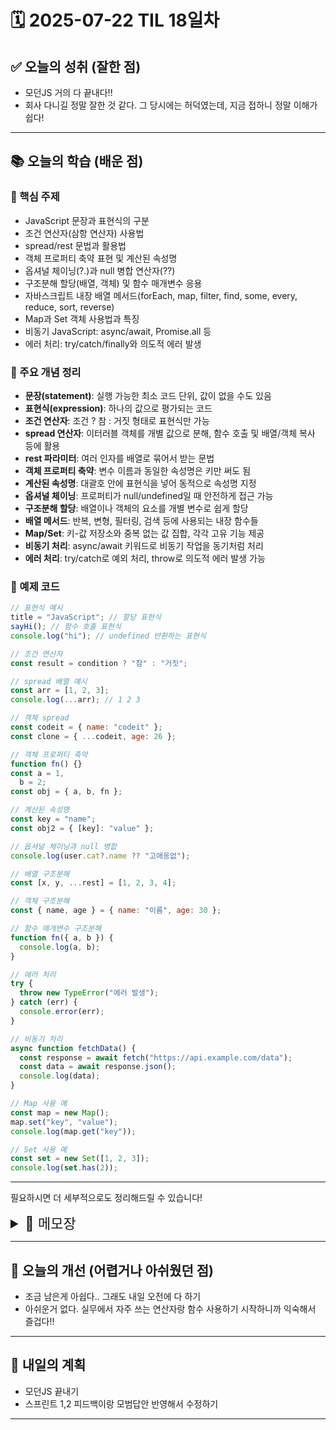 # 🗓️ 2025-07-22 TIL 18일차

## ✅ 오늘의 성취 (잘한 점)

- 모던JS 거의 다 끝내다!!
- 회사 다니길 정말 잘한 것 같다. 그 당시에는 허덕였는데, 지금 접하니 정말 이해가 쉽다!

---

## 📚 오늘의 학습 (배운 점)

### 🔹 핵심 주제

- JavaScript 문장과 표현식의 구분
- 조건 연산자(삼항 연산자) 사용법
- spread/rest 문법과 활용법
- 객체 프로퍼티 축약 표현 및 계산된 속성명
- 옵셔널 체이닝(?.)과 null 병합 연산자(??)
- 구조분해 할당(배열, 객체) 및 함수 매개변수 응용
- 자바스크립트 내장 배열 메서드(forEach, map, filter, find, some, every, reduce, sort, reverse)
- Map과 Set 객체 사용법과 특징
- 비동기 JavaScript: async/await, Promise.all 등
- 에러 처리: try/catch/finally와 의도적 에러 발생

### 🔹 주요 개념 정리

- **문장(statement)**: 실행 가능한 최소 코드 단위, 값이 없을 수도 있음
- **표현식(expression)**: 하나의 값으로 평가되는 코드
- **조건 연산자**: 조건 ? 참 : 거짓 형태로 표현식만 가능
- **spread 연산자**: 이터러블 객체를 개별 값으로 분해, 함수 호출 및 배열/객체 복사 등에 활용
- **rest 파라미터**: 여러 인자를 배열로 묶어서 받는 문법
- **객체 프로퍼티 축약**: 변수 이름과 동일한 속성명은 키만 써도 됨
- **계산된 속성명**: 대괄호 안에 표현식을 넣어 동적으로 속성명 지정
- **옵셔널 체이닝**: 프로퍼티가 null/undefined일 때 안전하게 접근 가능
- **구조분해 할당**: 배열이나 객체의 요소를 개별 변수로 쉽게 할당
- **배열 메서드**: 반복, 변형, 필터링, 검색 등에 사용되는 내장 함수들
- **Map/Set**: 키-값 저장소와 중복 없는 값 집합, 각각 고유 기능 제공
- **비동기 처리**: async/await 키워드로 비동기 작업을 동기처럼 처리
- **에러 처리**: try/catch로 예외 처리, throw로 의도적 에러 발생 가능

### 🔹 예제 코드

```js
// 표현식 예시
title = "JavaScript"; // 할당 표현식
sayHi(); // 함수 호출 표현식
console.log("hi"); // undefined 반환하는 표현식

// 조건 연산자
const result = condition ? "참" : "거짓";

// spread 배열 예시
const arr = [1, 2, 3];
console.log(...arr); // 1 2 3

// 객체 spread
const codeit = { name: "codeit" };
const clone = { ...codeit, age: 26 };

// 객체 프로퍼티 축약
function fn() {}
const a = 1,
  b = 2;
const obj = { a, b, fn };

// 계산된 속성명
const key = "name";
const obj2 = { [key]: "value" };

// 옵셔널 체이닝과 null 병합
console.log(user.cat?.name ?? "고애옹없");

// 배열 구조분해
const [x, y, ...rest] = [1, 2, 3, 4];

// 객체 구조분해
const { name, age } = { name: "이름", age: 30 };

// 함수 매개변수 구조분해
function fn({ a, b }) {
  console.log(a, b);
}

// 에러 처리
try {
  throw new TypeError("에러 발생");
} catch (err) {
  console.error(err);
}

// 비동기 처리
async function fetchData() {
  const response = await fetch("https://api.example.com/data");
  const data = await response.json();
  console.log(data);
}

// Map 사용 예
const map = new Map();
map.set("key", "value");
console.log(map.get("key"));

// Set 사용 예
const set = new Set([1, 2, 3]);
console.log(set.has(2));
```

---

필요하시면 더 세부적으로도 정리해드릴 수 있습니다!

<details>
<summary style="font-size: 22px;">📓 메모장</summary>

## Modern JS

### JS 문법/표현

- **문장(statement)**: 어떤 동작이 일어나도록 작성된 최소한의 코드 덩어리
- **표현식(expression)**: 결과적으로 하나의 값이 되는 모든 코드
- **표현식이면서 문장**: 할당식과 함수 호출

```js
// 할당 연산자는 값을 할당하는 동작도 하지만, 할당한 값을 그대로 가지는 표현식이다.
title = "JavaScript"; // JavaScript

// 함수 호출은 함수를 실행하는 동작도 하지만, 실행한 함수의 리턴 값을 가지는 표현식이다.
sayHi(); // sayHi 함수의 리턴 값

// console.log 메소드는 콘솔에 아규먼트를 출력하는 동작도 하지만, undefined 값을 가지는 표현식이다.
console.log("hi"); // undefined
```

- **표현식이 아닌 문장**: 변수에 할당 불가, 인자로 전달 불가
- JS에서 표현식 문장은 세미콜론(;)으로 구분, 표현식 아닌 문장은 중괄호({})로 범위 구분

---

### 조건 연산자 (삼항 연산자)

```js
조건 ? 참일때 실행할 표현식 : 거짓일때 실행할 표현식
```

- 조건 연산자는 **표현식만 가능**! 변수 선언 및 문장 실행 불가

---

### Spread 문법

- 배열 다룰 때 유용하며, 여러 개의 값을 하나로 묶은 배열을 다시 각각 개별 값으로 펼치는 문법
- 배열, 문자열, Set, Map 등 **이터러블(iterable)** 객체에서 이터러블 구조 분해 가능

#### 이터러블(iterable)이란?

- 반복 가능한 자료구조 (해당 객체 안에 `Symbol.iterator` 메서드가 있어야 함)
- JS가 미리 정의한 순회 규칙 메서드
- `iterator`라는 특별한 객체를 리턴하고, `next()` 메서드로 값을 하나씩 추출
- `for … of` 문법 등이 내부적으로 자동 수행

#### spread 문법 역할

- `...arr`은 배열을 그냥 넘기는 게 아니라 `arr[0], arr[1], arr[2]`를 각각의 인자로 분해해 전달
- 내부적으로 `Symbol.iterator` 호출해 순회하며 값을 하나씩 추출

```js
const arr = [1, 2, 3];
console.log(...arr); // 1 2 3

console.log(1, 2, 3); // 함수 호출 결과 동일
```

#### 전달 대상에 따른 동작 차이

- 함수 인자에 `...arr`은 펼쳐서 여러 개 인자로 전달
- 배열 리터럴 내에 `...arr`은 배열 요소를 낱개로 꺼내 새 배열에 할당
- 문자열에서는 글자 하나하나로 펼쳐짐
- Set/Map는 요소를 펼쳐 배열로 변환 가능

---

### Rest parameter vs Spread

| 구분           | 설명                                         |
| -------------- | -------------------------------------------- |
| rest parameter | 여러 개 인자값을 하나의 파라미터로 묶는 방식 |
| spread         | 하나로 묶인 값을 개별 값으로 펼치는 방식     |

---

### Spread 사용 주의점

- spread 구문은 값 그 자체가 아니며, 특정 문맥에서만 사용 가능

  1. 배열 리터럴
  2. 객체 리터럴
  3. 함수 호출 시 인자값
  4. `const 변수명 = ...args;` (에러 발생)

---

### 배열과 객체에서의 Spread 예시

```js
const codeit = {
  name: "codeit",
};

const codeitClone = {
  ...codeit, // spread 문법
  age: 26,
};

console.log(codeit); // {name: "codeit"}
console.log(codeitClone); // {name: "codeit", age: 26}
```

- 객체는 배열처럼 spread 불가, 함수 인자값으로도 spread 불가
- 객체 spread는 중괄호 안에서만 사용 가능

---

### 객체 프로퍼티 표기법

- 속성명과 속성값 이름이 같으면 속성명만 작성 가능 (속성값이 변수나 함수명일 때)
- 객체 내부 메소드 선언 시 `:`과 `function` 생략 가능

```js
function 함수명() {}
const 변수명1 = 값;
const 변수명2 = 값;

const 객체명 = {
  변수명1,
  변수명2,
  함수명,
};

const 객체명 = {
  키1: 값,
  키2: function () {},
  키3() {}, // 키2와 동일 동작
};
```

---

### 계산된 속성명 (Computed Property Names)

- 대괄호 `[]` 안에 변수나 표현식을 넣어 동적으로 객체 속성 이름 지정 가능

```js
const 객체명 = {
  [표현식]: 값,
};

const 객체명 = {
  [`${변수명1}값1`]: 속성값,
  [변수명2]: 속성값,
  [함수명()]: 속성값, // 함수 리턴값이 속성명
};
```

- 객체 프로퍼티 구분은 쉼표(,) 사용
- 객체 내 메서드는 일반 함수로 선언하는 것이 좋음 (화살표 함수보다는)

---

### 옵셔널 체이닝 `?.`

```js
왼쪽프로퍼티?.오른쪽프로퍼티;
```

- 왼쪽 프로퍼티가 `null` 또는 `undefined`면 `undefined` 반환
- 그렇지 않으면 오른쪽 프로퍼티 값 반환

예시:

```js
console.log(user.cat?.name ?? "고애옹없");
// user.cat이 null/undefined면 '고애옹없' 반환, 아니면 cat.name 반환
```

---

### 구조분해 할당 (Destructuring)

- 배열이나 객체를 분해해 그 안의 값을 개별 변수에 할당하는 문법

#### 배열 구조분해

```js
const [변수1, 변수2, ...나머지] = 할당할 배열;
```

- 기존에 변수 하나씩 할당하던 것을 한 번에 처리 가능
- 요소 개수가 부족하면 부족한 변수는 `undefined`
- 요소가 많으면 나머지는 무시하거나 rest 문법으로 배열에 담음

예시:

```js
const 배열명 = [요소1, 요소2, 요소3];
const [변수1, 변수2] = 배열명;
// 변수1 = 요소1, 변수2 = 요소2
```

- 변수 값 교환도 가능:

```js
[변수1, 변수2] = [변수2, 변수1];
```

---

#### 객체 구조분해

```js
const { 속성명1, 속성명2, ...나머지 } = 할당할 객체;
```

- 점 표기법 없이도 프로퍼티 값을 변수로 바로 할당 가능
- 기본값 설정 가능: `변수 = '기본값'`
- 변수명 다르게 지정 가능: `속성명: 변수명`
- 계산된 속성명 사용 가능

예시:

```js
const user = {
  name: "이름",
  age: 26,
  job: "직업",
};

function getUserField(fieldName) {
  const { [fieldName]: value } = user;
  return value;
}

// 동적 키 추출 예제
const response = {
  user_id: 123,
  admin_id: 456,
};
const role = "admin"; // 또는 'user'
const key = `${role}_id`;
const { [key]: id } = response;

// React 상태 업데이트 예제
function handleChange(key, value) {
  setState((prev) => ({
    ...prev,
    [key]: value,
  }));
}
```

---

### 구조분해 함수 응용

#### 배열 구조분해 함수 파라미터

```js
function 함수명(...args) {
  const [변수1, 변수2, 변수3, ...rest] = args;
  // rest는 나머지 인자 배열로 할당
}

함수명(인자1, 인자2, 인자3, ...);
```

또는

```js
function 함수명([변수1, 변수2, 변수3, ...rest]) {
  // 배열 인자를 구조분해 할당
}

const 배열명 = [요소1, 요소2, 요소3, ...];
함수명(배열명);
```

- 함수 정의 시 여러 인자 묶을 때는 `rest parameter` 사용
- 함수 호출 시 배열 등을 펼쳐 전달할 때는 `spread` 사용

---

#### 객체 구조분해 함수 파라미터

```js
const 객체명 = { 속성명1: 값1, 속성명2: 값2 };

function 함수명(object) {
  const { 속성명1, 속성명2 } = object;
}

함수명(객체명);
```

더 간결한 문법:

```js
function 함수명({ 속성명1, 속성명2 }) {
  // 바로 구조분해 할당
}
```

---

#### 이벤트 리스너에서 구조분해

```js
btn.addEventListener("click", (event) => {
  event.target.classList.toggle("checked");
});

btn.addEventListener("click", ({ target }) => {
  target.classList.toggle("checked");
});

btn.addEventListener("click", ({ target }) => {
  const { classList } = target;
  classList.toggle("checked");
});
```

- 파라미터에서 객체 구조분해를 자주 사용함

---

### 퀴즈: 함수 인자 구조분해

```js
함수명("이름값", 객체명);
```

1.

```js
function 함수명(이름, 객체명) {
  console.log(`${이름}, ${객체명.속성명1}, ${객체명.속성명2}`);
}
```

2.

```js
function 함수명(이름, 객체명) {
  const { 속성명1, 속성명2 } = 객체명;
  console.log(`${이름}, ${속성명1}, ${속성명2}`);
}
```

3.

```js
function 함수명(이름, { 속성명1, 속성명2 }) {
  console.log(`${이름}, ${속성명1}, ${속성명2}`);
}
```

---

### 에러 핸들링 (Exception Handling)

#### 주요 에러 객체 종류

1. `ReferenceError`: 존재하지 않는 변수나 함수 호출 시 발생
2. `TypeError`: 잘못된 방식으로 자료형 조작 시 발생
3. `SyntaxError`: 잘못된 문법 작성 시 발생 (실행도 전에 에러 반환)

#### 에러 객체 프로퍼티

- `name`
- `message`

#### 에러 객체 생성

```js
const error = new TypeError("타입 에러 발생");
// error.name: TypeError
// error.message: '타입 에러 발생'
```

- 생성만 할 뿐 실제 에러 발생 아님

#### 의도적 에러 발생

```js
throw new TypeError("에러문구");
// 실제 에러 발생 및 이후 코드 실행 중단
```

---

### try-catch 문법

```js
try {
  // 에러가 발생할 수 있는 코드
} catch (err) {
  console.error(err);
}
```

- `try` 문에서 에러 발생 시 `catch` 문 실행
- 에러 발생 후 `try` 내부 나머지 코드는 실행 안 됨
- `console.error(err)`는 실제 에러 형식으로 출력

#### 주의 사항

- `try-catch` 블록 내부 변수는 지역변수, 바깥에서 접근 불가
- `SyntaxError`는 `try-catch`로 잡지 못함 (실행 전 에러)

---

### finally

- `finally`는 에러 발생 여부와 관계없이 항상 실행됨

```js
try {
  try {
    // 실행 코드
  } catch (err) {
    // 에러 처리
  } finally {
    // 항상 실행
  }
} catch (err) {
  // finally 내부 에러 처리
}
```

- `finally`에서 에러가 발생하면, 기존 에러는 무시되고 `finally` 에러가 전파됨
- 바깥 `try-catch`가 있으면 잡힘

---

## JS 내부 기능 메서드

### .forEach()

```js
배열.forEach((요소, 인덱스, 배열) => {});
```

- 첫 번째 인자: 배열 요소
- 두 번째 인자: 인덱스
- 세 번째 인자: 배열 자체

---

### .map()

```js
배열.map((요소, 인덱스, 배열) => 반환값);
```

- 새 배열 반환
- `forEach`와 달리 반환값이 있음

---

### .filter()

```js
const 변수명 = 배열.filter((요소) => 조건식);
```

- 조건에 맞는 요소만 새 배열로 반환

---

### .find()

- 조건에 맞는 첫 번째 요소 반환
- 없으면 `undefined`

---

### .some()

```js
배열.some((요소) => 조건식);
```

- 조건 만족하는 요소가 하나라도 있으면 `true`
- 빈 배열이면 `false`

---

### .every()

```js
배열.every((요소) => 조건식);
```

- 모든 요소가 조건 만족하면 `true`
- 빈 배열이면 `true`

---

### .reduce()

```js
배열.reduce((이전값, 요소, 인덱스, 배열) => 반환값, 초기값);
```

- 누적값 계산 함수
- 초기값 명시 권장

---

### .sort()

- 기본은 유니코드 문자열 순서 정렬
- 숫자 정렬 시 콜백 함수 필요

```js
배열.sort((a, b) => a - b); // 오름차순
배열.sort((a, b) => b - a); // 내림차순
```

- 원본 배열 직접 변경됨 → 복사 후 사용 권장

---

### .reverse()

- 배열 순서 뒤집기 (원본 변경)

---

### Map 객체

```js
const codeit = new Map();

codeit.set("title", "문자열 key");
codeit.set(2017, "숫자형 key");
codeit.set(true, "불린형 key");

console.log(codeit.get(2017)); // '숫자형 key'
console.log(codeit.has("title")); // true

codeit.delete(true);
codeit.clear();
```

---

### Set 객체

```js
const members = new Set();

members.add("영훈");
members.add("윤수");

console.log(members.has("동욱")); // true 또는 false
console.log(members.size); // 요소 개수

members.delete("태호");
members.clear();
```

- 중복 허용하지 않는 값 집합
- 개별 값 직접 접근 불가, `for...of` 반복문으로 접근 가능

---

## 비동기 JS

- `async`는 함수 선언 시 사용
- `await`는 Promise가 해결될 때까지 대기

```js
const response = await fetch("https://...");
const data = await response.json();
console.log(data);
```

- `fetch`는 비동기 함수, Promise 반환
- `.json()`도 비동기 함수

---

### JS 실행 순서 설명

- JS는 싱글 스레드 환경 (한 번에 하나씩만 실행)
- 오래 걸리는 작업(비동기)은 잠깐 미뤄두고, 완료 후 다시 실행하도록 스케줄링됨

---

### Promise 체이닝과 예외처리

- `.then()`, `.catch()`, `.finally()`로 비동기 작업 처리 가능
- `.then()`은 `try`문과 유사

---

### Promise.all

- 여러 개의 독립적인 비동기 작업을 병렬로 실행하고
- 모두 완료될 때까지 기다려 한 번에 결과를 받을 수 있도록 함

</details>

---

## 🧠 오늘의 개선 (어렵거나 아쉬웠던 점)

- 조금 남은게 아쉽다.. 그래도 내일 오전에 다 하기
- 아쉬운거 없다. 실무에서 자주 쓰는 연산자랑 함수 사용하기 시작하니까 익숙해서 즐겁다!!

---

## 🚀 내일의 계획

- 모던JS 끝내기
- 스프린트 1,2 피드백이랑 모범답안 반영해서 수정하기

---
